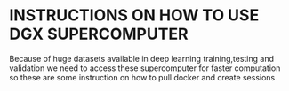 # INSTRUCTIONS ON HOW TO USE DGX SUPERCOMPUTER 
 Because of huge datasets available in deep learning training,testing and validation we need to access these supercomputer for faster 
 computation so these are some instruction on how to pull docker and create sessions
